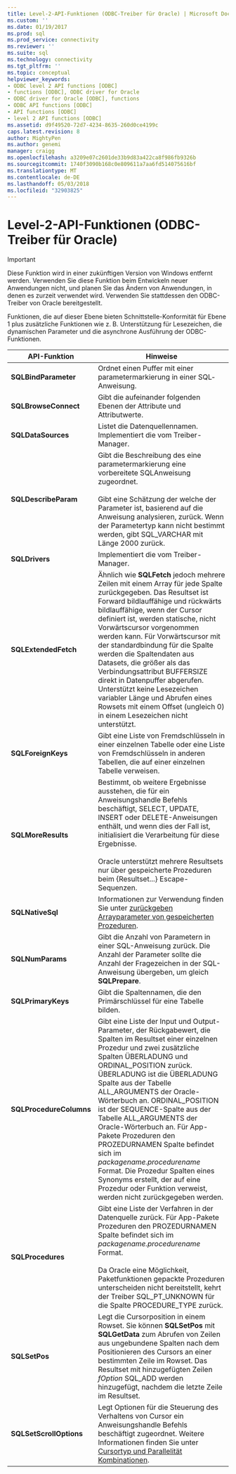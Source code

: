 ```yaml
---
title: Level-2-API-Funktionen (ODBC-Treiber für Oracle) | Microsoft Docs
ms.custom: ''
ms.date: 01/19/2017
ms.prod: sql
ms.prod_service: connectivity
ms.reviewer: ''
ms.suite: sql
ms.technology: connectivity
ms.tgt_pltfrm: ''
ms.topic: conceptual
helpviewer_keywords:
- ODBC level 2 API functions [ODBC]
- functions [ODBC], ODBC driver for Oracle
- ODBC driver for Oracle [ODBC], functions
- ODBC API functions [ODBC]
- API functions [ODBC]
- level 2 API functions [ODBC]
ms.assetid: d9f49520-72d7-4234-8635-260d0ce4199c
caps.latest.revision: 8
author: MightyPen
ms.author: genemi
manager: craigg
ms.openlocfilehash: a3209e07c2601de33b9d83a422ca8f986fb9326b
ms.sourcegitcommit: 1740f3090b168c0e809611a7aa6fd514075616bf
ms.translationtype: MT
ms.contentlocale: de-DE
ms.lasthandoff: 05/03/2018
ms.locfileid: "32903825"
---
```

# <a name="level-2-api-functions-odbc-driver-for-oracle"></a>Level-2-API-Funktionen (ODBC-Treiber für Oracle)
> [!IMPORTANT]  
>  Diese Funktion wird in einer zukünftigen Version von Windows entfernt werden. Verwenden Sie diese Funktion beim Entwickeln neuer Anwendungen nicht, und planen Sie das Ändern von Anwendungen, in denen es zurzeit verwendet wird. Verwenden Sie stattdessen den ODBC-Treiber von Oracle bereitgestellt.  
  
 Funktionen, die auf dieser Ebene bieten Schnittstelle-Konformität für Ebene 1 plus zusätzliche Funktionen wie z. B. Unterstützung für Lesezeichen, die dynamischen Parameter und die asynchrone Ausführung der ODBC-Funktionen.  
  
|API-Funktion|Hinweise|  
|------------------|-----------|  
|**SQLBindParameter**|Ordnet einen Puffer mit einer parametermarkierung in einer SQL­Anweisung.|  
|**SQLBrowseConnect**|Gibt die aufeinander folgenden Ebenen der Attribute und Attributwerte.|  
|**SQLDataSources**|Listet die Datenquellennamen. Implementiert die vom Treiber-Manager.|  
|**SQLDescribeParam**|Gibt die Beschreibung des eine parametermarkierung eine vorbereitete SQL­Anweisung zugeordnet.<br /><br /> Gibt eine Schätzung der welche der Parameter ist, basierend auf die Anweisung analysieren, zurück. Wenn der Parametertyp kann nicht bestimmt werden, gibt SQL_VARCHAR mit Länge 2000 zurück.|  
|**SQLDrivers**|Implementiert die vom Treiber-Manager.|  
|**SQLExtendedFetch**|Ähnlich wie **SQLFetch** jedoch mehrere Zeilen mit einem Array für jede Spalte zurückgegeben. Das Resultset ist Forward bildlauffähige und rückwärts bildlauffähige, wenn der Cursor definiert ist, werden statische, nicht Vorwärtscursor vorgenommen werden kann. Für Vorwärtscursor mit der standardbindung für die Spalte werden die Spaltendaten aus Datasets, die größer als das Verbindungsattribut BUFFERSIZE direkt in Datenpuffer abgerufen. Unterstützt keine Lesezeichen variabler Länge und Abrufen eines Rowsets mit einem Offset (ungleich 0) in einem Lesezeichen nicht unterstützt.|  
|**SQLForeignKeys**|Gibt eine Liste von Fremdschlüsseln in einer einzelnen Tabelle oder eine Liste von Fremdschlüsseln in anderen Tabellen, die auf einer einzelnen Tabelle verweisen.|  
|**SQLMoreResults**|Bestimmt, ob weitere Ergebnisse ausstehen, die für ein Anweisungshandle Befehls beschäftigt, SELECT, UPDATE, INSERT oder DELETE-Anweisungen enthält, und wenn dies der Fall ist, initialisiert die Verarbeitung für diese Ergebnisse.<br /><br /> Oracle unterstützt mehrere Resultsets nur über gespeicherte Prozeduren beim {Resultset...} Escape-Sequenzen.|  
|**SQLNativeSql**|Informationen zur Verwendung finden Sie unter [zurückgeben Arrayparameter von gespeicherten Prozeduren](../../odbc/microsoft/returning-array-parameters-from-stored-procedures.md).|  
|**SQLNumParams**|Gibt die Anzahl von Parametern in einer SQL-Anweisung zurück. Die Anzahl der Parameter sollte die Anzahl der Fragezeichen in der SQL-Anweisung übergeben, um gleich **SQLPrepare**.|  
|**SQLPrimaryKeys**|Gibt die Spaltennamen, die den Primärschlüssel für eine Tabelle bilden.|  
|**SQLProcedureColumns**|Gibt eine Liste der Input und Output-Parameter, der Rückgabewert, die Spalten im Resultset einer einzelnen Prozedur und zwei zusätzliche Spalten ÜBERLADUNG und ORDINAL_POSITION zurück. ÜBERLADUNG ist die ÜBERLADUNG Spalte aus der Tabelle ALL_ARGUMENTS der Oracle-Wörterbuch an. ORDINAL_POSITION ist der SEQUENCE-Spalte aus der Tabelle ALL_ARGUMENTS der Oracle-Wörterbuch an. Für App-Pakete Prozeduren den PROZEDURNAMEN Spalte befindet sich im *packagename.procedurename* Format. Die Prozedur Spalten eines Synonyms erstellt, der auf eine Prozedur oder Funktion verweist, werden nicht zurückgegeben werden.|  
|**SQLProcedures**|Gibt eine Liste der Verfahren in der Datenquelle zurück. Für App-Pakete Prozeduren den PROZEDURNAMEN Spalte befindet sich im *packagename.procedurename* Format.<br /><br /> Da Oracle eine Möglichkeit, Paketfunktionen gepackte Prozeduren unterscheiden nicht bereitstellt, kehrt der Treiber SQL_PT_UNKNOWN für die Spalte PROCEDURE_TYPE zurück.|  
|**SQLSetPos**|Legt die Cursorposition in einem Rowset. Sie können **SQLSetPos** mit **SQLGetData** zum Abrufen von Zeilen aus ungebundene Spalten nach dem Positionieren des Cursors an einer bestimmten Zeile im Rowset. Das Resultset mit hinzugefügten Zeilen *fOption* SQL_ADD werden hinzugefügt, nachdem die letzte Zeile im Resultset.|  
|**SQLSetScrollOptions**|Legt Optionen für die Steuerung des Verhaltens von Cursor ein Anweisungshandle Befehls beschäftigt zugeordnet. Weitere Informationen finden Sie unter [Cursortyp und Parallelität Kombinationen](../../odbc/microsoft/cursor-type-and-concurrency-combinations.md).|
